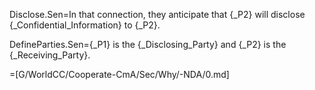 Disclose.Sen=In that connection, they anticipate that {_P2} will disclose {_Confidential_Information} to {_P2}.

DefineParties.Sen={_P1} is the {_Disclosing_Party} and {_P2} is the {_Receiving_Party}.

=[G/WorldCC/Cooperate-CmA/Sec/Why/-NDA/0.md]
